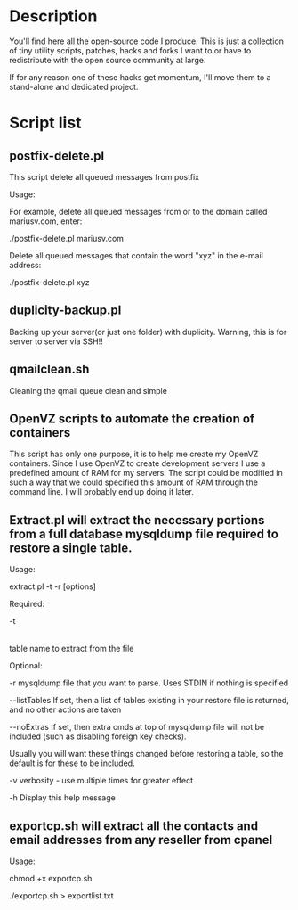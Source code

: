 Description
===========

You'll find here all the open-source code I produce. This is just a collection of tiny utility scripts, patches, hacks and forks I want to or have to redistribute with the open source community at large.

If for any reason one of these hacks get momentum, I'll move them to a stand-alone and dedicated project.


Script list
===========



postfix-delete.pl
-----------------
This script delete all queued messages from postfix

Usage:

For example, delete all queued messages from or to the domain called mariusv.com, enter:

./postfix-delete.pl mariusv.com

Delete all queued messages that contain the word "xyz" in the e-mail address:

./postfix-delete.pl xyz


duplicity-backup.pl
-------------------
Backing up your server(or just one folder) with duplicity. Warning, this is for server to server via SSH!!


qmailclean.sh
-------------------
Cleaning the qmail queue clean and simple


OpenVZ scripts to automate the creation of containers
-----------------------------------------------------
This script has only one purpose, it is to help me create my OpenVZ containers. Since I use OpenVZ to create development servers I use a predefined amount of RAM for my servers. The script could be modified in such a way that we could specified this amount of RAM through the command line. I will probably end up doing it later.


Extract.pl will extract the necessary portions from a full database mysqldump file required to restore a single table.
----------------------------------------------------------------------------------------------------------------------

Usage:

extract.pl -t <table name> -r <restore file> [options]
 
Required:

-t <table name>       table name to extract from the file
 
Optional:

-r <restore file>     mysqldump file that you want to parse. Uses STDIN if nothing is specified

--listTables          If set, then a list of tables existing in your restore file is returned, and no other actions are taken

--noExtras            If set, then extra cmds at top of mysqldump file will not be included (such as disabling foreign key checks).

Usually you will want these things changed before restoring a table, so the default is for these to be included.

-v                   verbosity - use multiple times for greater effect

-h                   Display this help message


exportcp.sh will extract all the contacts and email addresses from any reseller from cpanel
-------------------------------------------------------------------------------------------

Usage:

chmod +x exportcp.sh

./exportcp.sh > exportlist.txt

